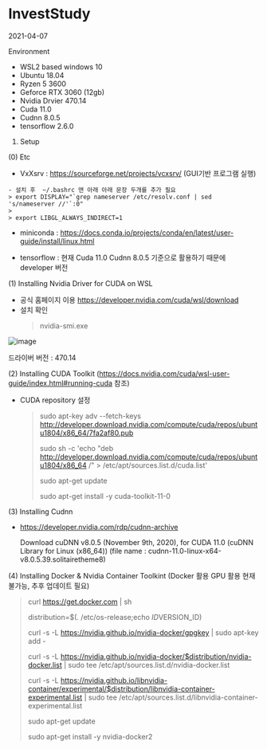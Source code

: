 # InvestStudy
2021-04-07

Environment 
 - WSL2 based windows 10
 - Ubuntu 18.04
 - Ryzen 5 3600
 - Geforce RTX 3060 (12gb)
 - Nvidia Drvier 470.14
 - Cuda 11.0
 - Cudnn 8.0.5
 - tensorflow 2.6.0


1. Setup

(0) Etc
   - VxXsrv : https://sourceforge.net/projects/vcxsrv/ (GUI기반 프로그램 실행)
   
    - 설치 후  ~/.bashrc 맨 아래 아래 문장 두개를 추가 필요
    > export DISPLAY="`grep nameserver /etc/resolv.conf | sed 's/nameserver //'`:0"
    > 
    > export LIBGL_ALWAYS_INDIRECT=1
   
   - miniconda : https://docs.conda.io/projects/conda/en/latest/user-guide/install/linux.html 

   - tensorflow : 현재 Cuda 11.0 Cudnn 8.0.5 기준으로 활용하기 때문에 developer 버전 
   
(1) Installing Nvidia Driver for CUDA on WSL
  - 공식 홈페이지 이용 https://developer.nvidia.com/cuda/wsl/download
  - 설치 확인
    > nvidia-smi.exe
    

![image](https://user-images.githubusercontent.com/33775481/115145964-7219e800-a08f-11eb-8160-9827d7b40b57.png)
  
  
 드라이버 버전 : 470.14 
 
(2) Installing CUDA Toolkit (https://docs.nvidia.com/cuda/wsl-user-guide/index.html#running-cuda 참조)
  - CUDA repository 설정
    > sudo apt-key adv --fetch-keys http://developer.download.nvidia.com/compute/cuda/repos/ubuntu1804/x86_64/7fa2af80.pub
    > 
    > sudo sh -c 'echo "deb http://developer.download.nvidia.com/compute/cuda/repos/ubuntu1804/x86_64 /" > /etc/apt/sources.list.d/cuda.list'
    >     
    > sudo apt-get update
    >     
    > sudo apt-get install -y cuda-toolkit-11-0
    > 

(3) Installing Cudnn 
   
   - https://developer.nvidia.com/rdp/cudnn-archive
     
     Download cuDNN v8.0.5 (November 9th, 2020), for CUDA 11.0 (cuDNN Library for Linux (x86_64)) (file name : cudnn-11.0-linux-x64-v8.0.5.39.solitairetheme8)
     
     
     
   
(4) Installing Docker & Nvidia Container Toolkint (Docker 활용 GPU 활용 현재 불가능, 추후 업데이트 필요)
  > curl https://get.docker.com | sh
  > 
  > distribution=$(. /etc/os-release;echo $ID$VERSION_ID)
  > 
  > curl -s -L https://nvidia.github.io/nvidia-docker/gpgkey | sudo apt-key add -
  > 
  > curl -s -L https://nvidia.github.io/nvidia-docker/$distribution/nvidia-docker.list | sudo tee /etc/apt/sources.list.d/nvidia-docker.list
  > 
  > curl -s -L https://nvidia.github.io/libnvidia-container/experimental/$distribution/libnvidia-container-experimental.list | sudo tee /etc/apt/sources.list.d/libnvidia-container-experimental.list
  >
  > sudo apt-get update
  > 
  > sudo apt-get install -y nvidia-docker2
  > 


